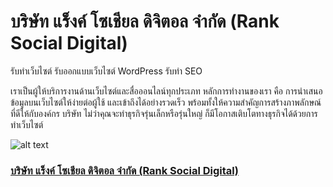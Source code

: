 # บริษัท แร็งค์ โซเชียล ดิจิตอล จำกัด (Rank Social Digital)
รับทำเว็บไซต์ รับออกแบบเว็บไซต์ WordPress รับทำ SEO

เราเป็นผู้ให้บริการงานด้านเว็บไซต์และสื่อออนไลน์ทุกประเภท หลักการทำงานของเรา คือ การนำเสนอข้อมูลบนเว็บไซต์ให้ง่ายต่อผู้ใช้ และเข้าถึงได้อย่างรวดเร็ว พร้อมทั้งให้ความสำคัญการสร้างภาพลักษณ์ที่ดีให้กับองค์กร บริษัท ไม่ว่าคุณจะทำธุรกิจรุ่นเล็กหรือรุ่นใหญ่ ก็มีโอกาสเติบโตทางธุรกิจได้ด้วยการทำเว็บไซต์

![alt text](https://github.com/owlluke/test/blob/main/images/rank_qrcode.png?raw=true)


### [บริษัท แร็งค์ โซเชียล ดิจิตอล จำกัด (Rank Social Digital)](https://www.ranksocialdigital.co.th/)